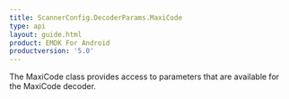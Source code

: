 ```yaml
---
title: ScannerConfig.DecoderParams.MaxiCode
type: api
layout: guide.html
product: EMDK For Android
productversion: '5.0'
---
```



The MaxiCode class provides access to parameters that are available
 for the MaxiCode decoder.


